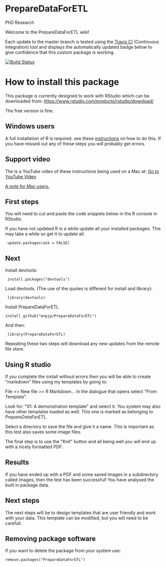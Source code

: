 # PrepareDataForETL
PhD Research

Welcome to the PrepareDataForETL wiki!

Each update to the master branch is tested using the [Travis CI](https://docs.travis-ci.com/) (Continuous Integration) tool and displays the automatically updated badge below to give confidence that this custom package is working. 

[![Build Status](https://travis-ci.com/enpjp/PrepareDataForETL.svg?branch=master)](https://travis-ci.com/enpjp/PrepareDataForETL)

# How to install this package
This package is currently designed to work with RStudio which can be downloaded from:
https://www.rstudio.com/products/rstudio/download/

The free version is fine.

## Windows users

A full installation of R is required. see these [instructions](https://github.com/enpjp/PrepareDataForETL/wiki/A-note-for-Windows-users) on how to do this. If you have missed out any of these steps you will probably get errors.

## Support video

The is a YouTube video of these instructions being used on a Mac at: [Go to YouTube Video](https://youtu.be/XMLLHJ3ZCuw)

[A note for Mac users.](https://github.com/enpjp/PrepareDataForETL/wiki/A-note-for-Mac-users)

## First steps

You will need to cut and paste  the code snippets below in the R console in RStudio.

If you have not updated R in a while update all your installed packages. This may take a while so get it to update all.

     update.packages(ask = FALSE)

## Next

Install devtools:

     install.packages("devtools")

Load devtools. (The use of the quotes is different for install and library):

     library(devtools)

Install PrepareDataForETL

    install_github("enpjp/PrepareDataForETL")

And then:

     library(PrepareDataForETL)

Repeating these two steps will download any new updates from the remote file store.

## Using R studio
If you complete the install without errors then you will be able to create "markdown" files using my templates by going to:


File >> New file >> R Markdown... In the dialogue that opens select "From Template".

Look for: "01: A demonstration template" and select it. You system may also have other templates loaded as well. This one is marked as belonging to _PrepareDataForETL_.

Select a directory to save the file and give it a name. This is important as this test also saves some image files.

The final step is to use the "Knit" button and all being well you will end up with a nicely formatted PDF.

## Results

If you have ended up with a PDF and some saved images in a subdirectory called images, then the test has been successful! You have analysed the built in package data. 

## Next steps

The next steps will be to design templates that are user friendly and work with your data. This template can be modified, but you will need to be carefull. 

## Removing package software
If you want to delete the package from your system use:

    remove.packages("PrepareDataForETL")
